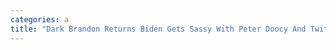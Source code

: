 ```yaml
---
categories: a
title: "Dark Brandon Returns Biden Gets Sassy With Peter Doocy And Twitter Lights Up"
---
```

